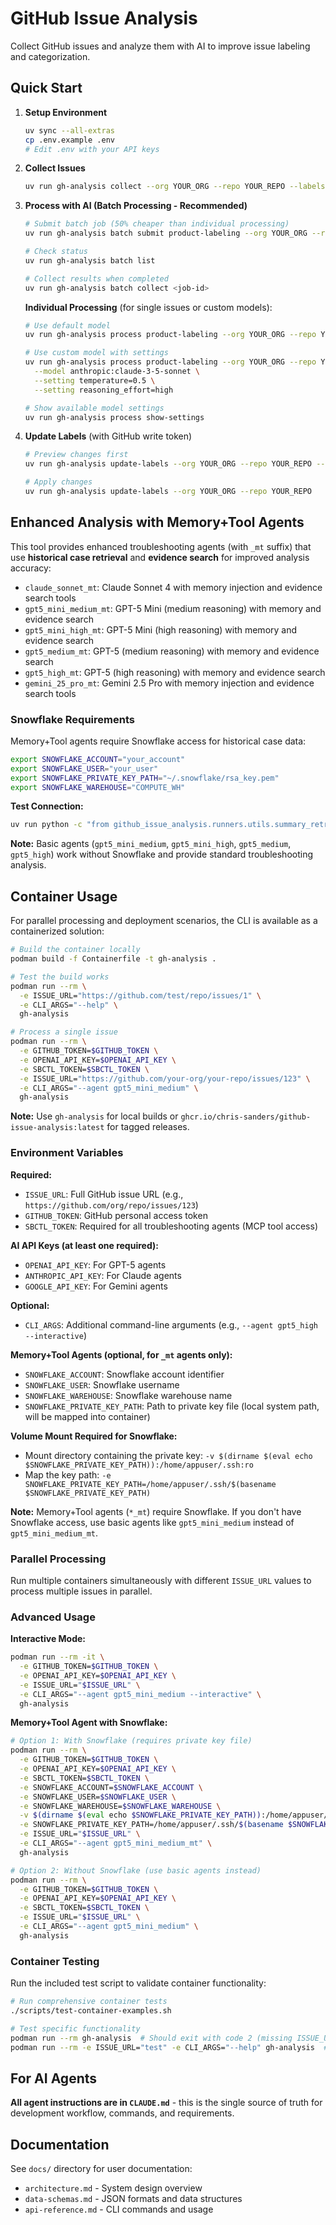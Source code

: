 # GitHub Issue Analysis

Collect GitHub issues and analyze them with AI to improve issue labeling and categorization.

## Quick Start

1. **Setup Environment**
   ```bash
   uv sync --all-extras
   cp .env.example .env
   # Edit .env with your API keys
   ```

2. **Collect Issues**
   ```bash
   uv run gh-analysis collect --org YOUR_ORG --repo YOUR_REPO --labels bug --limit 5
   ```

3. **Process with AI (Batch Processing - Recommended)**
   ```bash
   # Submit batch job (50% cheaper than individual processing)
   uv run gh-analysis batch submit product-labeling --org YOUR_ORG --repo YOUR_REPO
   
   # Check status
   uv run gh-analysis batch list
   
   # Collect results when completed
   uv run gh-analysis batch collect <job-id>
   ```

   **Individual Processing** (for single issues or custom models):
   ```bash
   # Use default model
   uv run gh-analysis process product-labeling --org YOUR_ORG --repo YOUR_REPO --issue-number 123
   
   # Use custom model with settings
   uv run gh-analysis process product-labeling --org YOUR_ORG --repo YOUR_REPO \
     --model anthropic:claude-3-5-sonnet \
     --setting temperature=0.5 \
     --setting reasoning_effort=high
   
   # Show available model settings
   uv run gh-analysis process show-settings
   ```

4. **Update Labels** (with GitHub write token)
   ```bash
   # Preview changes first
   uv run gh-analysis update-labels --org YOUR_ORG --repo YOUR_REPO --dry-run
   
   # Apply changes
   uv run gh-analysis update-labels --org YOUR_ORG --repo YOUR_REPO
   ```

## Enhanced Analysis with Memory+Tool Agents

This tool provides enhanced troubleshooting agents (with `_mt` suffix) that use **historical case retrieval** and **evidence search** for improved analysis accuracy:

- `claude_sonnet_mt`: Claude Sonnet 4 with memory injection and evidence search tools
- `gpt5_mini_medium_mt`: GPT-5 Mini (medium reasoning) with memory and evidence search  
- `gpt5_mini_high_mt`: GPT-5 Mini (high reasoning) with memory and evidence search
- `gpt5_medium_mt`: GPT-5 (medium reasoning) with memory and evidence search
- `gpt5_high_mt`: GPT-5 (high reasoning) with memory and evidence search
- `gemini_25_pro_mt`: Gemini 2.5 Pro with memory injection and evidence search tools

### Snowflake Requirements

Memory+Tool agents require Snowflake access for historical case data:

```bash
export SNOWFLAKE_ACCOUNT="your_account"
export SNOWFLAKE_USER="your_user"  
export SNOWFLAKE_PRIVATE_KEY_PATH="~/.snowflake/rsa_key.pem"
export SNOWFLAKE_WAREHOUSE="COMPUTE_WH"
```

**Test Connection:**
```bash
uv run python -c "from github_issue_analysis.runners.utils.summary_retrieval import SummaryRetrievalClient; client = SummaryRetrievalClient(); print('✅ Snowflake connection successful')"
```

**Note:** Basic agents (`gpt5_mini_medium`, `gpt5_mini_high`, `gpt5_medium`, `gpt5_high`) work without Snowflake and provide standard troubleshooting analysis.

## Container Usage

For parallel processing and deployment scenarios, the CLI is available as a containerized solution:

```bash
# Build the container locally
podman build -f Containerfile -t gh-analysis .

# Test the build works
podman run --rm \
  -e ISSUE_URL="https://github.com/test/repo/issues/1" \
  -e CLI_ARGS="--help" \
  gh-analysis

# Process a single issue
podman run --rm \
  -e GITHUB_TOKEN=$GITHUB_TOKEN \
  -e OPENAI_API_KEY=$OPENAI_API_KEY \
  -e SBCTL_TOKEN=$SBCTL_TOKEN \
  -e ISSUE_URL="https://github.com/your-org/your-repo/issues/123" \
  -e CLI_ARGS="--agent gpt5_mini_medium" \
  gh-analysis
```

**Note:** Use `gh-analysis` for local builds or `ghcr.io/chris-sanders/github-issue-analysis:latest` for tagged releases.

### Environment Variables

**Required:**
- `ISSUE_URL`: Full GitHub issue URL (e.g., `https://github.com/org/repo/issues/123`)
- `GITHUB_TOKEN`: GitHub personal access token
- `SBCTL_TOKEN`: Required for all troubleshooting agents (MCP tool access)

**AI API Keys (at least one required):**
- `OPENAI_API_KEY`: For GPT-5 agents
- `ANTHROPIC_API_KEY`: For Claude agents  
- `GOOGLE_API_KEY`: For Gemini agents

**Optional:**
- `CLI_ARGS`: Additional command-line arguments (e.g., `--agent gpt5_high --interactive`)

**Memory+Tool Agents (optional, for `_mt` agents only):**
- `SNOWFLAKE_ACCOUNT`: Snowflake account identifier
- `SNOWFLAKE_USER`: Snowflake username  
- `SNOWFLAKE_WAREHOUSE`: Snowflake warehouse name
- `SNOWFLAKE_PRIVATE_KEY_PATH`: Path to private key file (local system path, will be mapped into container)

**Volume Mount Required for Snowflake:**
- Mount directory containing the private key: `-v $(dirname $(eval echo $SNOWFLAKE_PRIVATE_KEY_PATH)):/home/appuser/.ssh:ro`
- Map the key path: `-e SNOWFLAKE_PRIVATE_KEY_PATH=/home/appuser/.ssh/$(basename $SNOWFLAKE_PRIVATE_KEY_PATH)`

**Note:** Memory+Tool agents (`*_mt`) require Snowflake. If you don't have Snowflake access, use basic agents like `gpt5_mini_medium` instead of `gpt5_mini_medium_mt`.

### Parallel Processing

Run multiple containers simultaneously with different `ISSUE_URL` values to process multiple issues in parallel.

### Advanced Usage

**Interactive Mode:**
```bash
podman run --rm -it \
  -e GITHUB_TOKEN=$GITHUB_TOKEN \
  -e OPENAI_API_KEY=$OPENAI_API_KEY \
  -e ISSUE_URL="$ISSUE_URL" \
  -e CLI_ARGS="--agent gpt5_mini_medium --interactive" \
  gh-analysis
```

**Memory+Tool Agent with Snowflake:**
```bash
# Option 1: With Snowflake (requires private key file)
podman run --rm \
  -e GITHUB_TOKEN=$GITHUB_TOKEN \
  -e OPENAI_API_KEY=$OPENAI_API_KEY \
  -e SBCTL_TOKEN=$SBCTL_TOKEN \
  -e SNOWFLAKE_ACCOUNT=$SNOWFLAKE_ACCOUNT \
  -e SNOWFLAKE_USER=$SNOWFLAKE_USER \
  -e SNOWFLAKE_WAREHOUSE=$SNOWFLAKE_WAREHOUSE \
  -v $(dirname $(eval echo $SNOWFLAKE_PRIVATE_KEY_PATH)):/home/appuser/.ssh:ro \
  -e SNOWFLAKE_PRIVATE_KEY_PATH=/home/appuser/.ssh/$(basename $SNOWFLAKE_PRIVATE_KEY_PATH) \
  -e ISSUE_URL="$ISSUE_URL" \
  -e CLI_ARGS="--agent gpt5_mini_medium_mt" \
  gh-analysis

# Option 2: Without Snowflake (use basic agents instead)
podman run --rm \
  -e GITHUB_TOKEN=$GITHUB_TOKEN \
  -e OPENAI_API_KEY=$OPENAI_API_KEY \
  -e SBCTL_TOKEN=$SBCTL_TOKEN \
  -e ISSUE_URL="$ISSUE_URL" \
  -e CLI_ARGS="--agent gpt5_mini_medium" \
  gh-analysis
```


### Container Testing

Run the included test script to validate container functionality:

```bash
# Run comprehensive container tests
./scripts/test-container-examples.sh

# Test specific functionality
podman run --rm gh-analysis  # Should exit with code 2 (missing ISSUE_URL)
podman run --rm -e ISSUE_URL="test" -e CLI_ARGS="--help" gh-analysis  # Should show help
```

## For AI Agents

**All agent instructions are in `CLAUDE.md`** - this is the single source of truth for development workflow, commands, and requirements.

## Documentation

See `docs/` directory for user documentation:
- `architecture.md` - System design overview
- `data-schemas.md` - JSON formats and data structures  
- `api-reference.md` - CLI commands and usage
